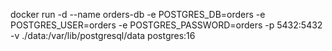 docker run -d --name orders-db -e POSTGRES_DB=orders -e POSTGRES_USER=orders -e POSTGRES_PASSWORD=orders -p 5432:5432 -v ./data:/var/lib/postgresql/data postgres:16
